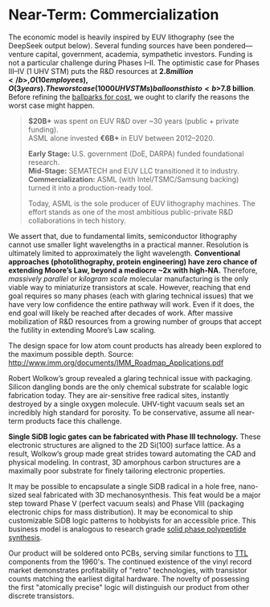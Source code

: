 # Near-Term: Commercialization

The economic model is heavily inspired by EUV lithography (see the DeepSeek output below). Several funding sources have been pondered&mdash;venture capital, government, academia, sympathetic investors. Funding is not a particular challenge during Phases I&ndash;II. The optimistic case for Phases III&ndash;IV (1 UHV STM) puts the R&D resources at <b>$2.8 million</b>, O(10 employees), O(3 years). The worst case (1000 UHV STMs) balloons this to <b>$7.8 billion</b>. Before refining the [ballparks for cost](https://gist.github.com/philipturner/8d1d6680932b01fae4700b6f20da5198#conclusion), we ought to clarify the reasons the worst case might happen.

> <b>$20B+</b> was spent on EUV R&D over ~30 years (public + private funding).<br>
> ASML alone invested <b>€6B+</b> in EUV between 2012&ndash;2020.
>
> <b>Early Stage:</b> U.S. government (DoE, DARPA) funded foundational research.<br>
> <b>Mid-Stage:</b> SEMATECH and EUV LLC transitioned it to industry.<br>
> <b>Commercialization:</b> ASML (with Intel/TSMC/Samsung backing) turned it into a production-ready tool.
>
> Today, ASML is the sole producer of EUV lithography machines. The effort stands as one of the most ambitious public-private R&D collaborations in tech history.

We assert that, due to fundamental limits, semiconductor lithography cannot use smaller light wavelengths in a practical manner. Resolution is ultimately limited to approximately the light wavelength. <b>Conventional approaches (photolithography, protein engineering) have zero chance of extending Moore’s Law, beyond a mediocre ~2x with high-NA.</b> Therefore, <i>massively parallel</i> or <i>kilogram scale</i> molecular manufacturing is the only viable way to miniaturize transistors at scale. However, reaching that end goal requires so many phases (each with glaring technical issues) that we have very low confidence the entire pathway will work. Even if it does, the end goal will likely be reached after decades of work. After massive mobilization of R&D resources from a growing number of groups that accept the futility in extending Moore’s Law scaling.

The design space for low atom count products has already been explored to the maximum possible depth. Source: http://www.imm.org/documents/IMM_Roadmap_Applications.pdf

Robert Wolkow’s group revealed a glaring technical issue with packaging. Silicon dangling bonds are the only chemical substrate for scalable logic fabrication today. They are air-sensitive free radical sites, instantly destroyed by a single oxygen molecule. UHV-tight vacuum seals set an incredibly high standard for porosity. To be conservative, assume all near-term products face this challenge.

<b>Single SiDB logic gates can be fabricated with Phase III technology.</b> These electronic structures are aligned to the 2D Si(100) surface lattice. As a result, Wolkow’s group made great strides toward automating the CAD and physical modeling. In contrast, 3D amorphous carbon structures are a maximally poor substrate for finely tailoring electronic properties.

It may be possible to encapsulate a single SiDB radical in a hole free, nano-sized seal fabricated with 3D mechanosynthesis. This feat would be a major step toward Phase V (perfect vacuum seals) and Phase VIII (packaging electronic chips for mass distribution). It may be economical to ship customizable SiDB logic patterns to hobbyists for an accessible price. This business model is analogous to research grade [solid phase polypeptide synthesis](https://en.wikipedia.org/wiki/Solid-phase_synthesis).

Our product will be soldered onto PCBs, serving similar functions to [TTL](https://en.wikipedia.org/wiki/Transistor%E2%80%93transistor_logic) components from the 1960's. The continued existence of the vinyl record market demonstrates profitability of "retro" technologies, with transistor counts matching the earliest digital hardware. The novelty of possessing the first "atomically precise" logic will distinguish our product from other discrete transistors.